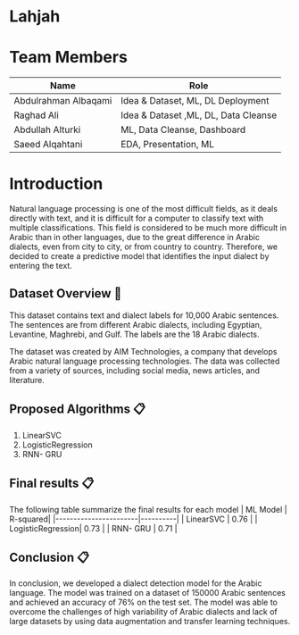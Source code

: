 # Lahjah 
# Team Members
| Name | Role |
|---|---|
| Abdulrahman Albaqami | Idea & Dataset, ML, DL Deployment |
| Raghad Ali | Idea & Dataset ,ML, DL, Data Cleanse |
| Abdullah Alturki | ML, Data Cleanse, Dashboard |
| Saeed Alqahtani | EDA, Presentation, ML |

# Introduction
Natural language processing is one of the most difficult fields, as it deals directly with text, and it is difficult for a computer to classify text with multiple classifications.
This field is considered to be much more difficult in Arabic than in other languages, due to the great difference in Arabic dialects, even from city to city, or from country to country.
Therefore, we decided to create a predictive model that identifies the input dialect by entering the text.

## Dataset Overview 📍
This dataset contains text and dialect labels for 10,000 Arabic sentences. The sentences are from different Arabic dialects, including Egyptian, Levantine, Maghrebi, and Gulf. The labels are the 18 Arabic dialects.

The dataset was created by AIM Technologies, a company that develops Arabic natural language processing technologies. The data was collected from a variety of sources, including social media, news articles, and literature.


## Proposed Algorithms  📋
1. LinearSVC
2. LogisticRegression
3. RNN- GRU


## Final results 📋
The following table summarize the final results for each model
| ML Model                 | R-squared| 
|-----------------------|----------|
| LinearSVC  | 0.76   |
| LogisticRegression| 0.73    | 
| RNN- GRU | 0.71   | 

##  Conclusion 📋
In conclusion, we developed a dialect detection model for the Arabic language. The model was trained on a dataset of 150000 Arabic sentences and achieved an accuracy of 76% on the test set. The model was able to overcome the challenges of high variability of Arabic dialects and lack of large datasets by using data augmentation and transfer learning techniques.
 
